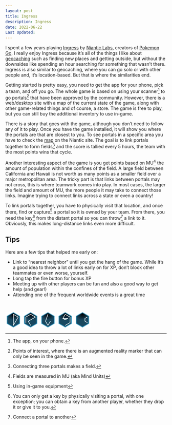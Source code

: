 ```yaml
---
layout: post
title: Ingress
description: Ingress
date: 2022-06-22
Last Updated: 
---
```


I spent a few years playing [Ingress](https://ingress.com/) by [Niantic Labs](https://nianticlabs.com/), creators of [Pokemon Go](https://pokemongolive.com/).  I really enjoy Ingress because it’s all of the things I like about [geocaching](geocaching) such as finding new places and getting outside, but without the downsides like spending an hour searching for something that wasn’t there.  Ingress is also similar to geocaching, where you can go solo or with other people and, it’s location-based.  But that is where the similarities end.

Getting started is pretty easy, you need to get the app for your phone, pick a team, and off you go.  The whole game is based on using your scanner[^1] to go portals[^2] that have been approved by the community.  However, there is a web/desktop site with a map of the current state of the game, along with other game-related things and of course, a store.  The game is free to play, but you can still buy the additional inventory to use in-game.  

There is a story that goes with the game, although you don’t need to follow any of it to play.  Once you have the game installed, it will show you where the portals are that are closest to you.  To see portals in a specific area you have to check the [map](https://intel.ingress.com/intel) on the Niantic site.  The goal is to link portals together to form fields[^3] and the score is tallied every 5 hours, the team with the most points wins that cycle.   

Another interesting aspect of the game is you get points based on MU[^4] the amount of population within the confines of the field.  A large field between California and Hawaii is not worth as many points as a smaller field over a major metropolitan area.  The tricky part is that links between portals may not cross, this is where teamwork comes into play. In most cases, the larger the field and amount of MU, the more people it may take to connect those links.  Imagine trying to connect links across a state or even a country!

To link portals together, you have to physically visit that location, and once there, find or capture[^7] a portal so it is owned by your team.  From there, you need the key[^5] from the distant portal so you can throw[^6] a link to it.  Obviously, this makes long-distance links even more difficult.

## Tips
Here are a few tips that helped me early on:

- Link to “nearest neighbor” until you get the hang of the game.  While it’s a good idea to throw a lot of links early on for XP, don’t block other teammates or even worse, yourself.
- Long tap the fire button for bonus XP
- Meeting up with other players can be fun and also a good way to get help (and gear!)
- Attending one of the frequent worldwide events is a great time

<br>

![Ingress Glyph 1](/assets/images/In1.png)
![Ingress Glyph 2](/assets/images/In2.png)
![Ingress Glyph 3](/assets/images/In3.png)
![Ingress Glyph 4](/assets/images/In4.png)
![Ingress Glyph 5](/assets/images/In5.png)


[^1]: The app, on your phone.
[^2]: Points of interest, where there is an augmented reality marker that can only be seen in the game.
[^3]: Connecting three portals makes a field. 
[^4]: Fields are measured in MU (aka Mind Units)
[^5]: You can only get a key by physically visiting a portal, with one exception; you can obtain a key from another player, whether they drop it or give it to you.
[^6]: Connect a portal to another 
[^7]: Using in-game equipment



